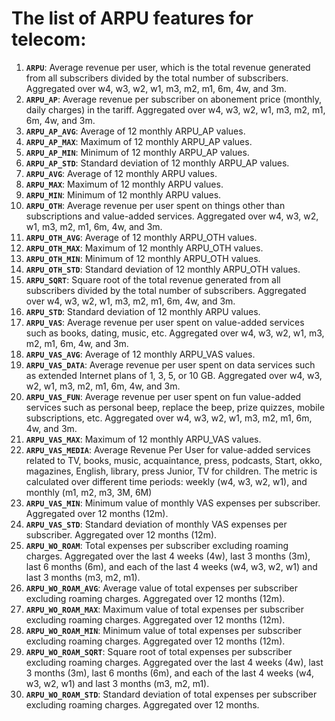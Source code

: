 # The list of ARPU features for telecom:

1. **`ARPU`**: Average revenue per user, which is the total revenue generated from all subscribers divided by the total number of subscribers. Aggregated over w4, w3, w2, w1, m3, m2, m1, 6m, 4w, and 3m.
2.  **`ARPU_AP`**: Average revenue per subscriber on abonement price (monthly, daily charges) in the tariff. Aggregated over w4, w3, w2, w1, m3, m2, m1, 6m, 4w, and 3m.
3.  **`ARPU_AP_AVG`**: Average of 12 monthly ARPU_AP values.
4.  **`ARPU_AP_MAX`**: Maximum of 12 monthly ARPU_AP values.
5.  **`ARPU_AP_MIN`**: Minimum of 12 monthly ARPU_AP values.
6.  **`ARPU_AP_STD`**: Standard deviation of 12 monthly ARPU_AP values.
7.  **`ARPU_AVG`**: Average of 12 monthly ARPU values.
8.  **`ARPU_MAX`**: Maximum of 12 monthly ARPU values.
9.  **`ARPU_MIN`**: Minimum of 12 monthly ARPU values.
10.  **`ARPU_OTH`**: Average revenue per user spent on things other than subscriptions and value-added services. Aggregated over w4, w3, w2, w1, m3, m2, m1, 6m, 4w, and 3m.
11.  **`ARPU_OTH_AVG`**: Average of 12 monthly ARPU_OTH values.
12.  **`ARPU_OTH_MAX`**: Maximum of 12 monthly ARPU_OTH values.
13.  **`ARPU_OTH_MIN`**: Minimum of 12 monthly ARPU_OTH values.
14.  **`ARPU_OTH_STD`**: Standard deviation of 12 monthly ARPU_OTH values.
15.  **`ARPU_SQRT`**: Square root of the total revenue generated from all subscribers divided by the total number of subscribers. Aggregated over w4, w3, w2, w1, m3, m2, m1, 6m, 4w, and 3m.
16.  **`ARPU_STD`**: Standard deviation of 12 monthly ARPU values.
17.  **`ARPU_VAS`**: Average revenue per user spent on value-added services such as books, dating, music, etc. Aggregated over w4, w3, w2, w1, m3, m2, m1, 6m, 4w, and 3m.
18.  **`ARPU_VAS_AVG`**: Average of 12 monthly ARPU_VAS values.
19.  **`ARPU_VAS_DATA`**: Average revenue per user spent on data services such as extended Internet plans of 1, 3, 5, or 10 GB. Aggregated over w4, w3, w2, w1, m3, m2, m1, 6m, 4w, and 3m.
20.  **`ARPU_VAS_FUN`**: Average revenue per user spent on fun value-added services such as personal beep, replace the beep, prize quizzes, mobile subscriptions, etc. Aggregated over w4, w3, w2, w1, m3, m2, m1, 6m, 4w, and 3m.
21.  **`ARPU_VAS_MAX`**: Maximum of 12 monthly ARPU_VAS values.
22.   **`ARPU_VAS_MEDIA`**: Average Revenue Per User for value-added services related to TV, books, music, acquaintance, press, podcasts, Start, okko, magazines, English, library, press Junior, TV for children. The metric is calculated over different time periods: weekly (w4, w3, w2, w1), and monthly (m1, m2, m3, 3M, 6M)
23.  **`ARPU_VAS_MIN`**: Minimum value of monthly VAS expenses per subscriber. Aggregated over 12 months (12m).
24.  **`ARPU_VAS_STD`**: Standard deviation of monthly VAS expenses per subscriber. Aggregated over 12 months (12m).
25.  **`ARPU_WO_ROAM`**: Total expenses per subscriber excluding roaming charges. Aggregated over the last 4 weeks (4w), last 3 months (3m), last 6 months (6m), and each of the last 4 weeks (w4, w3, w2, w1) and last 3 months (m3, m2, m1).
26.  **`ARPU_WO_ROAM_AVG`**: Average value of total expenses per subscriber excluding roaming charges. Aggregated over 12 months (12m).
27.  **`ARPU_WO_ROAM_MAX`**: Maximum value of total expenses per subscriber excluding roaming charges. Aggregated over 12 months (12m).
28.  **`ARPU_WO_ROAM_MIN`**: Minimum value of total expenses per subscriber excluding roaming charges. Aggregated over 12 months (12m).
29.  **`ARPU_WO_ROAM_SQRT`**: Square root of total expenses per subscriber excluding roaming charges. Aggregated over the last 4 weeks (4w), last 3 months (3m), last 6 months (6m), and each of the last 4 weeks (w4, w3, w2, w1) and last 3 months (m3, m2, m1).
30.  **`ARPU_WO_ROAM_STD`**: Standard deviation of total expenses per subscriber excluding roaming charges. Aggregated over 12 months.
